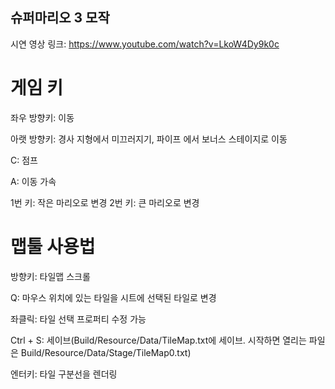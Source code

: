 ## 슈퍼마리오 3 모작
시연 영상 링크: https://www.youtube.com/watch?v=LkoW4Dy9k0c

# 게임 키

좌우 방향키: 이동

아랫 방향키: 경사 지형에서 미끄러지기, 파이프 에서 보너스 스테이지로 이동

C: 점프

A: 이동 가속

1번 키: 작은 마리오로 변경
2번 키: 큰 마리오로 변경



# 맵툴 사용법

방향키: 타일맵 스크롤

Q: 마우스 위치에 있는 타일을 시트에 선택된 타일로 변경

좌클릭: 타일 선택 프로퍼티 수정 가능

Ctrl + S: 세이브(Build/Resource/Data/TileMap.txt에 세이브. 시작하면 열리는 파일은 Build/Resource/Data/Stage/TileMap0.txt)

엔터키: 타일 구분선을 렌더링
